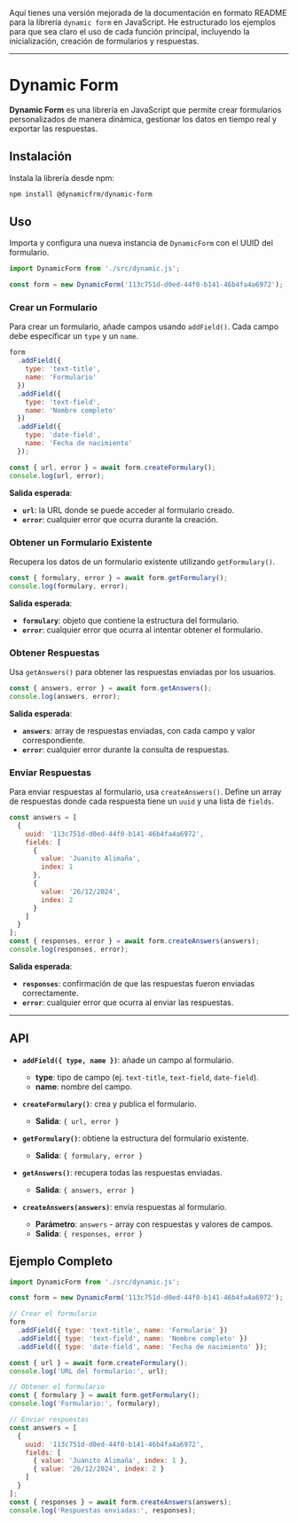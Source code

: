 Aquí tienes una versión mejorada de la documentación en formato README para la librería `dynamic form` en JavaScript. He estructurado los ejemplos para que sea claro el uso de cada función principal, incluyendo la inicialización, creación de formularios y respuestas.

---

# Dynamic Form

**Dynamic Form** es una librería en JavaScript que permite crear formularios personalizados de manera dinámica, gestionar los datos en tiempo real y exportar las respuestas.

## Instalación

Instala la librería desde npm:
```bash
npm install @dynamicfrm/dynamic-form
```

## Uso

Importa y configura una nueva instancia de `DynamicForm` con el UUID del formulario.

```javascript
import DynamicForm from './src/dynamic.js';

const form = new DynamicForm('113c751d-d0ed-44f0-b141-46b4fa4a6972');
```

### Crear un Formulario

Para crear un formulario, añade campos usando `addField()`. Cada campo debe especificar un `type` y un `name`.

```javascript
form
  .addField({
    type: 'text-title',
    name: 'Formulario'
  })
  .addField({ 
    type: 'text-field', 
    name: 'Nombre completo' 
  })
  .addField({ 
    type: 'date-field', 
    name: 'Fecha de nacimiento' 
  });

const { url, error } = await form.createFormulary();
console.log(url, error);
```

**Salida esperada**:
- **`url`**: la URL donde se puede acceder al formulario creado.
- **`error`**: cualquier error que ocurra durante la creación.

### Obtener un Formulario Existente

Recupera los datos de un formulario existente utilizando `getFormulary()`.

```javascript
const { formulary, error } = await form.getFormulary();
console.log(formulary, error);
```

**Salida esperada**:
- **`formulary`**: objeto que contiene la estructura del formulario.
- **`error`**: cualquier error que ocurra al intentar obtener el formulario.

### Obtener Respuestas

Usa `getAnswers()` para obtener las respuestas enviadas por los usuarios.

```javascript
const { answers, error } = await form.getAnswers();
console.log(answers, error);
```

**Salida esperada**:
- **`answers`**: array de respuestas enviadas, con cada campo y valor correspondiente.
- **`error`**: cualquier error durante la consulta de respuestas.

### Enviar Respuestas

Para enviar respuestas al formulario, usa `createAnswers()`. Define un array de respuestas donde cada respuesta tiene un `uuid` y una lista de `fields`.

```javascript
const answers = [
  {
    uuid: '113c751d-d0ed-44f0-b141-46b4fa4a6972',
    fields: [
      {
        value: 'Juanito Alimaña',
        index: 1
      },
      {
        value: '26/12/2024',
        index: 2
      }
    ]
  }
];
const { responses, error } = await form.createAnswers(answers);
console.log(responses, error);
```

**Salida esperada**:
- **`responses`**: confirmación de que las respuestas fueron enviadas correctamente.
- **`error`**: cualquier error que ocurra al enviar las respuestas.

---

## API

- **`addField({ type, name })`**: añade un campo al formulario.
  - **type**: tipo de campo (ej. `text-title`, `text-field`, `date-field`).
  - **name**: nombre del campo.

- **`createFormulary()`**: crea y publica el formulario.
  - **Salida**: `{ url, error }`

- **`getFormulary()`**: obtiene la estructura del formulario existente.
  - **Salida**: `{ formulary, error }`

- **`getAnswers()`**: recupera todas las respuestas enviadas.
  - **Salida**: `{ answers, error }`

- **`createAnswers(answers)`**: envía respuestas al formulario.
  - **Parámetro**: `answers` - array con respuestas y valores de campos.
  - **Salida**: `{ responses, error }`

## Ejemplo Completo

```javascript
import DynamicForm from './src/dynamic.js';

const form = new DynamicForm('113c751d-d0ed-44f0-b141-46b4fa4a6972');

// Crear el formulario
form
  .addField({ type: 'text-title', name: 'Formulario' })
  .addField({ type: 'text-field', name: 'Nombre completo' })
  .addField({ type: 'date-field', name: 'Fecha de nacimiento' });

const { url } = await form.createFormulary();
console.log('URL del formulario:', url);

// Obtener el formulario
const { formulary } = await form.getFormulary();
console.log('Formulario:', formulary);

// Enviar respuestas
const answers = [
  {
    uuid: '113c751d-d0ed-44f0-b141-46b4fa4a6972',
    fields: [
      { value: 'Juanito Alimaña', index: 1 },
      { value: '26/12/2024', index: 2 }
    ]
  }
];
const { responses } = await form.createAnswers(answers);
console.log('Respuestas enviadas:', responses);
```
